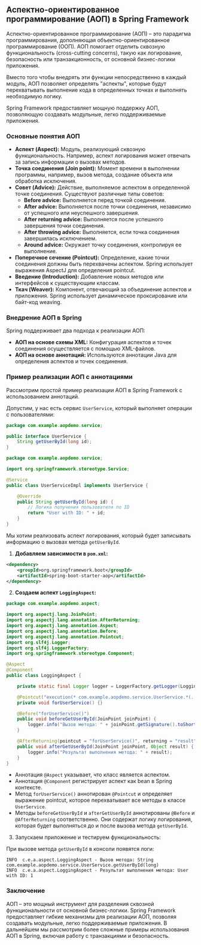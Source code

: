 ## Аспектно-ориентированное программирование (АОП) в Spring Framework

Аспектно-ориентированное программирование (АОП) – это парадигма программирования, дополняющая объектно-ориентированное программирование (ООП). АОП помогает отделить сквозную функциональность (cross-cutting concerns), такую как логирование, безопасность или транзакционность, от основной бизнес-логики приложения. 

Вместо того чтобы внедрять эти функции непосредственно в каждый модуль, АОП позволяет определять "аспекты", которые будут перехватывать выполнение кода в определенных точках и выполнять необходимую логику.

Spring Framework предоставляет мощную поддержку АОП, позволяющую создавать модульные, легко поддерживаемые приложения. 

### Основные понятия АОП

* **Аспект (Aspect):** Модуль, реализующий сквозную функциональность. Например, аспект логирования может отвечать за запись информации о вызовах методов.
* **Точка соединения (Join point):** Момент времени в выполнении программы, например, вызов метода, создание объекта или обработка исключения.
* **Совет (Advice):** Действие, выполняемое аспектом в определенной точке соединения. Существуют различные типы советов:
    * **Before advice:** Выполняется перед точкой соединения.
    * **After advice:** Выполняется после точки соединения, независимо от успешного или неуспешного завершения.
    * **After returning advice:** Выполняется после успешного завершения точки соединения.
    * **After throwing advice:** Выполняется, если точка соединения завершилась исключением.
    * **Around advice:** Окружает точку соединения, контролируя ее выполнение.
* **Поперечное сечение (Pointcut):** Определение, какие точки соединения должны быть перехвачены аспектом. Spring использует выражения AspectJ для определения pointcut.
* **Введение (Introduction):** Добавление новых методов или интерфейсов к существующим классам.
* **Ткач (Weaver):** Компонент, отвечающий за объединение аспектов и приложения. Spring использует динамическое проксирование или байт-код weaving.

### Внедрение АОП в Spring

Spring поддерживает два подхода к реализации АОП:

* **АОП на основе схемы XML:** Конфигурация аспектов и точек соединения осуществляется с помощью XML-файлов.
* **АОП на основе аннотаций:**  Используются аннотации Java для определения аспектов и точек соединения.

### Пример реализации АОП с аннотациями

Рассмотрим простой пример реализации АОП в Spring Framework с использованием аннотаций. 

Допустим, у нас есть сервис `UserService`, который выполняет операции с пользователями:

```java
package com.example.aopdemo.service;

public interface UserService {
    String getUserById(long id);
}
```

```java
package com.example.aopdemo.service;

import org.springframework.stereotype.Service;

@Service
public class UserServiceImpl implements UserService {

    @Override
    public String getUserById(long id) {
        // Логика получения пользователя по ID
        return "User with ID: " + id;
    }
}
```

Мы хотим реализовать аспект логирования, который будет записывать информацию о вызовах метода `getUserById`.

1. **Добавляем зависимости в `pom.xml`:**

```xml
<dependency>
    <groupId>org.springframework.boot</groupId>
    <artifactId>spring-boot-starter-aop</artifactId>
</dependency>
```

2. **Создаем аспект `LoggingAspect`:**

```java
package com.example.aopdemo.aspect;

import org.aspectj.lang.JoinPoint;
import org.aspectj.lang.annotation.AfterReturning;
import org.aspectj.lang.annotation.Aspect;
import org.aspectj.lang.annotation.Before;
import org.aspectj.lang.annotation.Pointcut;
import org.slf4j.Logger;
import org.slf4j.LoggerFactory;
import org.springframework.stereotype.Component;

@Aspect
@Component
public class LoggingAspect {

    private static final Logger logger = LoggerFactory.getLogger(LoggingAspect.class);

    @Pointcut("execution(* com.example.aopdemo.service.UserService.*(..))")
    private void forUserService() {}

    @Before("forUserService()")
    public void beforeGetUserById(JoinPoint joinPoint) {
        logger.info("Вызов метода: " + joinPoint.getSignature().toShortString());
    }

    @AfterReturning(pointcut = "forUserService()", returning = "result")
    public void afterGetUserById(JoinPoint joinPoint, Object result) {
        logger.info("Результат выполнения метода: " + result);
    }
}
```

* Аннотация `@Aspect` указывает, что класс является аспектом.
* Аннотация `@Component` регистрирует аспект как bean в Spring контексте.
* Метод `forUserService()` аннотирован `@Pointcut` и определяет выражение pointcut, которое перехватывает все методы в классе `UserService`.
* Методы `beforeGetUserById` и `afterGetUserById` аннотированы `@Before` и `@AfterReturning` соответственно. Они содержат логику логирования, которая будет выполняться до и после вызова метода `getUserById`.

3. Запускаем приложение и тестируем функциональность:

При вызове метода `getUserById` в консоли появятся логи:

```
INFO  c.e.a.aspect.LoggingAspect - Вызов метода: String com.example.aopdemo.service.UserService.getUserById(long)
INFO  c.e.a.aspect.LoggingAspect - Результат выполнения метода: User with ID: 1
```

### Заключение

АОП – это мощный инструмент для разделения сквозной функциональности от основной бизнес-логики. Spring Framework предоставляет гибкие механизмы для реализации АОП, позволяя создавать модульные, легко поддерживаемые приложения. В дальнейшем мы рассмотрим более сложные примеры использования АОП в Spring, включая работу с транзакциями и безопасность.
